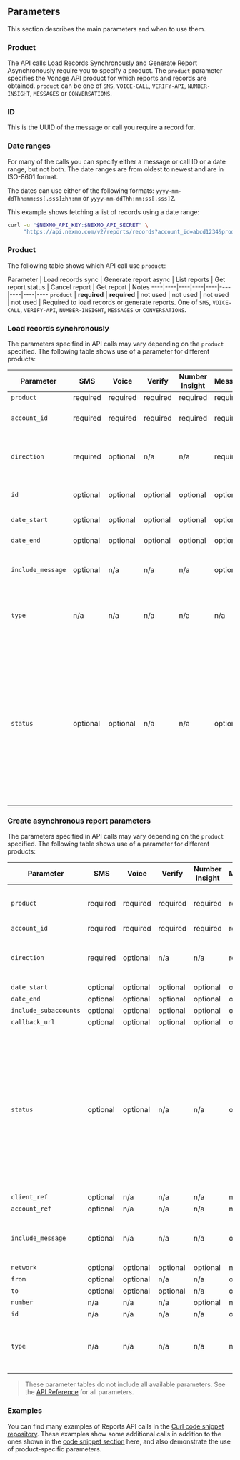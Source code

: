 ## Parameters

This section describes the main parameters and when to use them.

### Product

The API calls Load Records Synchronously and Generate Report Asynchronously require you to specify a product. The `product` parameter specifies the Vonage API product for which reports and records are obtained. `product` can be one of `SMS`, `VOICE-CALL`, `VERIFY-API`, `NUMBER-INSIGHT`, `MESSAGES` or `CONVERSATIONS`.

### ID

This is the UUID of the message or call you require a record for.

### Date ranges

For many of the calls you can specify either a message or call ID or a date range, but not both. The date ranges are from oldest to newest and are in ISO-8601 format.

The dates can use either of the following formats: `yyyy-mm-ddThh:mm:ss[.sss]±hh:mm` or `yyyy-mm-ddThh:mm:ss[.sss]Z`.

This example shows fetching a list of records using a date range:

```sh
curl -u "$NEXMO_API_KEY:$NEXMO_API_SECRET" \
     "https://api.nexmo.com/v2/reports/records?account_id=abcd1234&product=MESSAGES&direction=outbound&date_start=2020-06-04T00:01:00Z&date_end=2020-06-04T00:02:00Z"
```

### Product

The following table shows which API call use `product`:

Parameter | Load records sync | Generate report async | List reports | Get report status | Cancel report | Get report | Notes
----|----|----|----|----|----|----|----|----
`product` | **required** | **required** | not used | not used | not used | not used | Required to load records or generate reports. One of `SMS`, `VOICE-CALL`, `VERIFY-API`, `NUMBER-INSIGHT`, `MESSAGES` or `CONVERSATIONS`.

### Load records synchronously

The parameters specified in API calls may vary depending on the `product` specified. The following table shows use of a parameter for different products:

Parameter | SMS | Voice | Verify | Number Insight | Messages | Conversations | Description |
----------|-----|-------|--------|----------------|----------|---------------|-------------|
`product` | required | required | required | required | required | required |
`account_id` | required | required | required | required | required | required | Account to obtain records for.
`direction` | required | optional | n/a | n/a | required | n/a | Direction of messages or call. Can be `inbound` or `outbound`. |
`id` | optional | optional | optional | optional | optional | optional | Invalid if date range specified. |
`date_start` | optional | optional | optional | optional | optional | optional | Invalid if `id` specified. |
`date_end` | optional | optional | optional | optional | optional | optional | Invalid if `id` specified. |
`include_message` | optional | n/a | n/a | n/a | optional | n/a | If `true` include the body of the text message.
`type` | n/a | n/a | n/a | n/a | n/a | requied | For `CONVERSATIONS` only. Can be `ip-voice` or `cs-custom-event`. |
`status` | optional | optional | n/a | n/a | optional | n/a | Checks for records with specified status. For example `delivered` (for messages) or `answered` (for a voice call). For report status checking it may be `SUCCESS` or one of the other supported values. |

### Create asynchronous report parameters

The parameters specified in API calls may vary depending on the `product` specified. The following table shows use of a parameter for different products:

Parameter | SMS | Voice | Verify | Number Insight | Messages | Conversations | Description |
----------|-----|-------|--------|----------------|----------|---------------|-------------|
`product` | required | required | required | required | required | required | Required to load records or generate reports. |
`account_id` | required | required | required | required | required | required |
`direction` | required | optional | n/a | n/a | required | n/a | Direction of messages or call. Can be `inbound` or `outbound`. |
`date_start` | optional | optional | optional | optional | optional | optional |
`date_end` | optional | optional | optional | optional | optional | optional |
`include_subaccounts` | optional | optional | optional | optional | optional | optional |
`callback_url` | optional | optional | optional | optional | optional | optional |
`status` | optional | optional | n/a | n/a | optional | optional | Checks for records with specified status. For example `delivered` (for messages) or `answered` (for a voice call). For report status checking it may be `SUCCESS` or one of the other supported values. |
`client_ref` | optional | n/a | n/a | n/a | n/a | n/a |
`account_ref` | optional | n/a | n/a | n/a | n/a | n/a |
`include_message` | optional | n/a | n/a | n/a | optional | n/a | If `true`, the body of the message will be included in the response. |
`network` | optional | optional | optional | optional | n/a | n/a |
`from` | optional | optional | n/a | n/a | optional | n/a |
`to` | optional | optional | optional | n/a | optional | n/a |
`number` | n/a | n/a | n/a | optional | n/a | n/a |
`id` | n/a | n/a | n/a | n/a | optional | n/a |
`type` | n/a | n/a | n/a | n/a | n/a | required | For `CONVERSATIONS` only. Can be `ip-voice` or `cs-custom-event`.

> These parameter tables do not include all available parameters. See the [API Reference](/api/reports) for all parameters.

### Examples

You can find many examples of Reports API calls in the [Curl code snippet repository](https://github.com/Nexmo/nexmo-curl-code-snippets). These examples show some additional calls in addition to the ones shown in the [code snippet section](/reports/code-snippets/before-you-begin) here, and also demonstrate the use of product-specific parameters.

